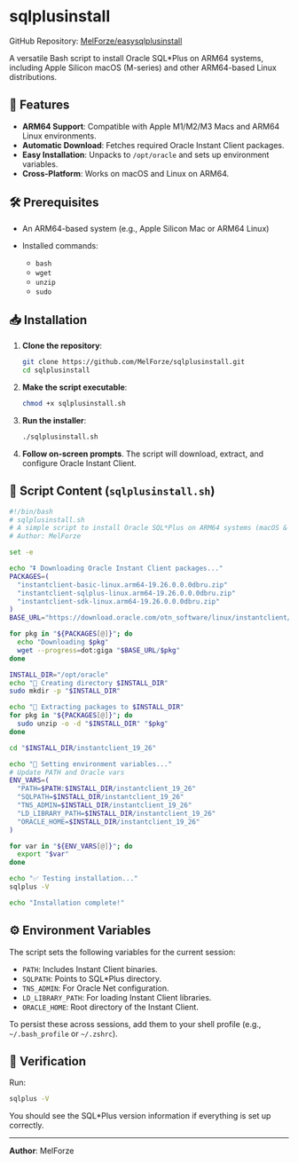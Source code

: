 # sqlplusinstall

GitHub Repository: [MelForze/easysqlplusinstall](https://github.com/MelForze/sqlplusinstall)

A versatile Bash script to install Oracle SQL\*Plus on ARM64 systems, including Apple Silicon macOS (M-series) and other ARM64-based Linux distributions.

## 🚀 Features

* **ARM64 Support**: Compatible with Apple M1/M2/M3 Macs and ARM64 Linux environments.
* **Automatic Download**: Fetches required Oracle Instant Client packages.
* **Easy Installation**: Unpacks to `/opt/oracle` and sets up environment variables.
* **Cross-Platform**: Works on macOS and Linux on ARM64.

## 🛠️ Prerequisites

* An ARM64-based system (e.g., Apple Silicon Mac or ARM64 Linux)
* Installed commands:

  * `bash`
  * `wget`
  * `unzip`
  * `sudo`

## 📥 Installation

1. **Clone the repository**:

   ```bash
   git clone https://github.com/MelForze/sqlplusinstall.git
   cd sqlplusinstall
   ```

2. **Make the script executable**:

   ```bash
   chmod +x sqlplusinstall.sh
   ```

3. **Run the installer**:

   ```bash
   ./sqlplusinstall.sh
   ```

4. **Follow on-screen prompts**. The script will download, extract, and configure Oracle Instant Client.

## 📝 Script Content (`sqlplusinstall.sh`)

```bash
#!/bin/bash
# sqlplusinstall.sh
# A simple script to install Oracle SQL*Plus on ARM64 systems (macOS & Linux)
# Author: MelForze

set -e

echo "⏬ Downloading Oracle Instant Client packages..."
PACKAGES=(
  "instantclient-basic-linux.arm64-19.26.0.0.0dbru.zip"
  "instantclient-sqlplus-linux.arm64-19.26.0.0.0dbru.zip"
  "instantclient-sdk-linux.arm64-19.26.0.0.0dbru.zip"
)
BASE_URL="https://download.oracle.com/otn_software/linux/instantclient/1926000"

for pkg in "${PACKAGES[@]}"; do
  echo "Downloading $pkg"
  wget --progress=dot:giga "$BASE_URL/$pkg"
done

INSTALL_DIR="/opt/oracle"
echo "📁 Creating directory $INSTALL_DIR"
sudo mkdir -p "$INSTALL_DIR"

echo "📂 Extracting packages to $INSTALL_DIR"
for pkg in "${PACKAGES[@]}"; do
  sudo unzip -o -d "$INSTALL_DIR" "$pkg"
done

cd "$INSTALL_DIR/instantclient_19_26"

echo "🔧 Setting environment variables..."
# Update PATH and Oracle vars
ENV_VARS=(
  "PATH=$PATH:$INSTALL_DIR/instantclient_19_26"
  "SQLPATH=$INSTALL_DIR/instantclient_19_26"
  "TNS_ADMIN=$INSTALL_DIR/instantclient_19_26"
  "LD_LIBRARY_PATH=$INSTALL_DIR/instantclient_19_26"
  "ORACLE_HOME=$INSTALL_DIR/instantclient_19_26"
)

for var in "${ENV_VARS[@]}"; do
  export "$var"
done

echo "✅ Testing installation..."
sqlplus -V

echo "Installation complete!"
```

## ⚙️ Environment Variables

The script sets the following variables for the current session:

* `PATH`: Includes Instant Client binaries.
* `SQLPATH`: Points to SQL\*Plus directory.
* `TNS_ADMIN`: For Oracle Net configuration.
* `LD_LIBRARY_PATH`: For loading Instant Client libraries.
* `ORACLE_HOME`: Root directory of the Instant Client.

To persist these across sessions, add them to your shell profile (e.g., `~/.bash_profile` or `~/.zshrc`).

## 🎉 Verification

Run:

```bash
sqlplus -V
```

You should see the SQL\*Plus version information if everything is set up correctly.

---

**Author**: MelForze
